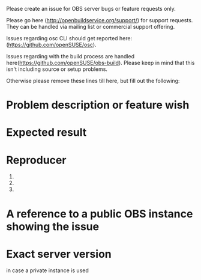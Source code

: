 Please create an issue for OBS server bugs or feature requests only.

Please go here (http://openbuildservice.org/support/) for support requests.
They can be handled via mailing list or commercial support offering.

Issues regarding osc CLI should get reported here: (https://github.com/openSUSE/osc).

Issues regarding with the build process are handled here(https://github.com/openSUSE/obs-build).
Please keep in mind that this isn't including source or setup problems.

Otherwise please remove these lines till here, but fill out the following:


Problem description or feature wish
===================================


Expected result
===============


Reproducer
==========
1.
2.
3.


A reference to a public OBS instance showing the issue
======================================================


Exact server version
====================
in case a private instance is used


